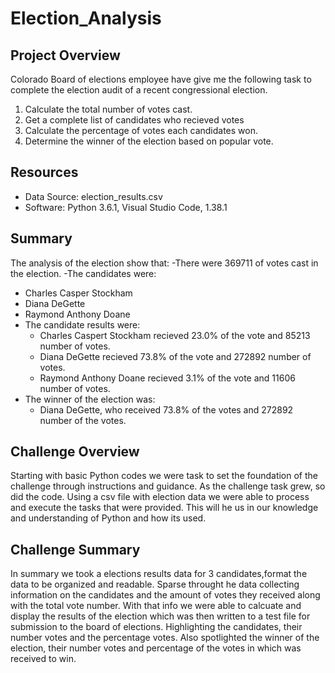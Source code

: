 # Election_Analysis

## Project Overview
Colorado Board of elections employee have give me the following task to complete the election audit of a recent congressional election.

1. Calculate the total number of votes cast.
2. Get a complete list of candidates who recieved votes
3. Calculate the percentage of votes each candidates won.
4. Determine the winner of the election based on popular vote.

## Resources
- Data Source: election_results.csv
- Software: Python 3.6.1, Visual Studio Code, 1.38.1

## Summary
The analysis of the election show that:
-There were 369711 of votes cast in the election.
-The candidates were:
  - Charles Casper Stockham
  - Diana DeGette
  - Raymond Anthony Doane
- The candidate results were:
    - Charles Caspert Stockham recieved 23.0% of the vote and 85213 number of votes.
    - Diana DeGette recieved 73.8% of the vote and 272892 number of votes.
    - Raymond Anthony Doane recieved 3.1% of the vote and 11606 number of votes.
- The winner of the election was:
    - Diana DeGette, who received 73.8% of the votes and 272892 number of the votes.

## Challenge Overview
Starting with basic Python codes we were task to set the foundation of the challenge through instructions and guidance. As the challenge task grew, so did the code. Using a csv file with election data we were able to process and execute the tasks that were provided. This will he us in our knowledge and understanding of Python and how its used.

## Challenge Summary
In summary we took a elections results data for 3 candidates,format the data to be organized and readable. Sparse throught he data collecting information on the candidates and the amount of votes they received along with the total vote number. With that info we were able to calcuate and display the results of the election which was then written to a test file for submission to the board of elections. Highlighting the candidates, their number votes and the percentage votes. Also spotlighted the winner of the election, their number votes and percentage of the votes in which was received to win.
